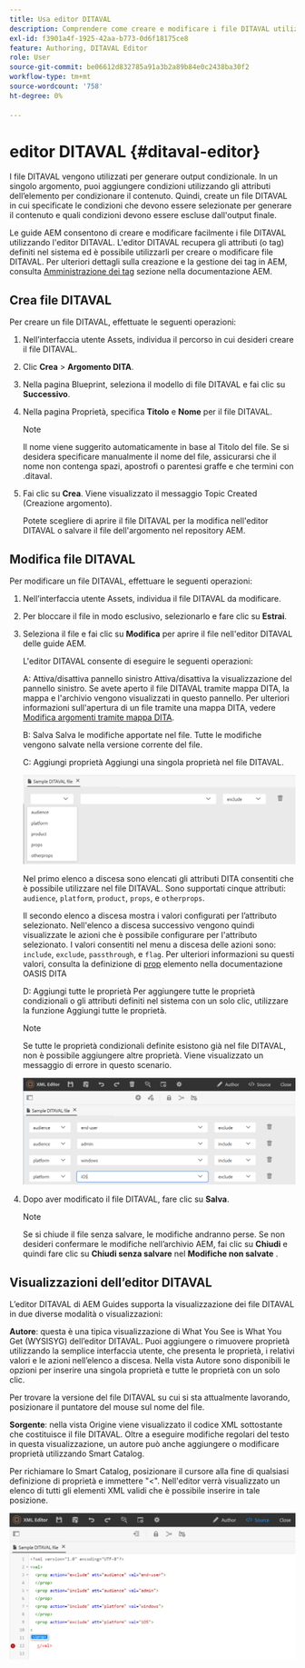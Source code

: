 ```yaml
---
title: Usa editor DITAVAL
description: Comprendere come creare e modificare i file DITAVAL utilizzando l'editor DIVATAL in Guide AEM. Scopri in che modo l’editor DITAVAL supporta i file DITAVAL nelle visualizzazioni di authoring e sorgente.
exl-id: f3901a4f-1925-42aa-b773-0d6f18175ce8
feature: Authoring, DITAVAL Editor
role: User
source-git-commit: be06612d832785a91a3b2a89b84e0c2438ba30f2
workflow-type: tm+mt
source-wordcount: '758'
ht-degree: 0%

---
```


# editor DITAVAL {#ditaval-editor}

I file DITAVAL vengono utilizzati per generare output condizionale. In un singolo argomento, puoi aggiungere condizioni utilizzando gli attributi dell’elemento per condizionare il contenuto. Quindi, create un file DITAVAL in cui specificate le condizioni che devono essere selezionate per generare il contenuto e quali condizioni devono essere escluse dall&#39;output finale.

Le guide AEM consentono di creare e modificare facilmente i file DITAVAL utilizzando l&#39;editor DITAVAL. L&#39;editor DITAVAL recupera gli attributi \(o tag\) definiti nel sistema ed è possibile utilizzarli per creare o modificare file DITAVAL. Per ulteriori dettagli sulla creazione e la gestione dei tag in AEM, consulta [Amministrazione dei tag](https://experienceleague.adobe.com/docs/experience-manager-cloud-service/sites/authoring/features/tags.html?lang=en) sezione nella documentazione AEM.

## Crea file DITAVAL

Per creare un file DITAVAL, effettuate le seguenti operazioni:

1. Nell’interfaccia utente Assets, individua il percorso in cui desideri creare il file DITAVAL.

1. Clic **Crea** \> **Argomento DITA**.

1. Nella pagina Blueprint, seleziona il modello di file DITAVAL e fai clic su **Successivo**.

1. Nella pagina Proprietà, specifica **Titolo** e **Nome** per il file DITAVAL.

   >[!NOTE]
   >
   > Il nome viene suggerito automaticamente in base al Titolo del file. Se si desidera specificare manualmente il nome del file, assicurarsi che il nome non contenga spazi, apostrofi o parentesi graffe e che termini con .ditaval.

1. Fai clic su **Crea**. Viene visualizzato il messaggio Topic Created (Creazione argomento).

   Potete scegliere di aprire il file DITAVAL per la modifica nell&#39;editor DITAVAL o salvare il file dell&#39;argomento nel repository AEM.


## Modifica file DITAVAL

Per modificare un file DITAVAL, effettuare le seguenti operazioni:

1. Nell’interfaccia utente Assets, individua il file DITAVAL da modificare.

1. Per bloccare il file in modo esclusivo, selezionarlo e fare clic su **Estrai**.

1. Seleziona il file e fai clic su **Modifica** per aprire il file nell&#39;editor DITAVAL delle guide AEM.

   L&#39;editor DITAVAL consente di eseguire le seguenti operazioni:

   A: Attiva/disattiva pannello sinistro Attiva/disattiva la visualizzazione del pannello sinistro. Se avete aperto il file DITAVAL tramite mappa DITA, la mappa e l&#39;archivio vengono visualizzati in questo pannello. Per ulteriori informazioni sull&#39;apertura di un file tramite una mappa DITA, vedere [Modifica argomenti tramite mappa DITA](map-editor-advanced-map-editor.md#id17ACJ0F0FHS).

   B: Salva Salva le modifiche apportate nel file. Tutte le modifiche vengono salvate nella versione corrente del file.

   C: Aggiungi proprietà Aggiungi una singola proprietà nel file DITAVAL.

   ![](images/ditaval-editor-props.png)

   Nel primo elenco a discesa sono elencati gli attributi DITA consentiti che è possibile utilizzare nel file DITAVAL. Sono supportati cinque attributi: `audience`, `platform`, `product`, `props`, e `otherprops`.

   Il secondo elenco a discesa mostra i valori configurati per l’attributo selezionato. Nell&#39;elenco a discesa successivo vengono quindi visualizzate le azioni che è possibile configurare per l&#39;attributo selezionato. I valori consentiti nel menu a discesa delle azioni sono: `include`, `exclude`, `passthrough`, e `flag`. Per ulteriori informazioni su questi valori, consulta la definizione di [prop](http://docs.oasis-open.org/dita/dita/v1.3/errata01/os/complete/part3-all-inclusive/langRef/ditaval/ditaval-prop.html#ditaval-prop) elemento nella documentazione OASIS DITA

   D: Aggiungi tutte le proprietà Per aggiungere tutte le proprietà condizionali o gli attributi definiti nel sistema con un solo clic, utilizzare la funzione Aggiungi tutte le proprietà.

   >[!NOTE]
   >
   > Se tutte le proprietà condizionali definite esistono già nel file DITAVAL, non è possibile aggiungere altre proprietà. Viene visualizzato un messaggio di errore in questo scenario.

   ![](images/ditaval-all-props.png)

1. Dopo aver modificato il file DITAVAL, fare clic su **Salva**.

   >[!NOTE]
   >
   > Se si chiude il file senza salvare, le modifiche andranno perse. Se non desideri confermare le modifiche nell’archivio AEM, fai clic su **Chiudi** e quindi fare clic su **Chiudi senza salvare** nel **Modifiche non salvate** .


## Visualizzazioni dell’editor DITAVAL

L’editor DITAVAL di AEM Guides supporta la visualizzazione dei file DITAVAL in due diverse modalità o visualizzazioni:

**Autore**: questa è una tipica visualizzazione di What You See is What You Get \(WYSISYG\) dell’editor DITAVAL. Puoi aggiungere o rimuovere proprietà utilizzando la semplice interfaccia utente, che presenta le proprietà, i relativi valori e le azioni nell’elenco a discesa. Nella vista Autore sono disponibili le opzioni per inserire una singola proprietà e tutte le proprietà con un solo clic.

Per trovare la versione del file DITAVAL su cui si sta attualmente lavorando, posizionare il puntatore del mouse sul nome del file.

**Sorgente**: nella vista Origine viene visualizzato il codice XML sottostante che costituisce il file DITAVAL. Oltre a eseguire modifiche regolari del testo in questa visualizzazione, un autore può anche aggiungere o modificare proprietà utilizzando Smart Catalog.

Per richiamare lo Smart Catalog, posizionare il cursore alla fine di qualsiasi definizione di proprietà e immettere &quot;&lt;&quot;. Nell&#39;editor verrà visualizzato un elenco di tutti gli elementi XML validi che è possibile inserire in tale posizione.

![](images/ditaval-source-view.png)
